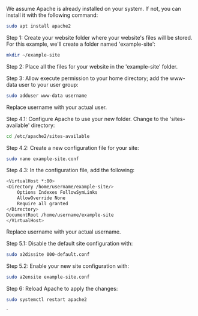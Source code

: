 We assume Apache is already installed on your system. If not, you can install it with the following command:
```bash
sudo apt install apache2
```

Step 1: Create your website folder where your website's files will be stored. For this example, we'll create a folder named 'example-site':
```bash
mkdir ~/example-site
```

Step 2: Place all the files for your website in the 'example-site' folder.

Step 3: Allow execute permission to your home directory; add the www-data user to your user group:
```bash
sudo adduser www-data username
```
Replace username with your actual user.

Step 4.1: Configure Apache to use your new folder. Change to the 'sites-available' directory:
```bash
cd /etc/apache2/sites-available
```

Step 4.2: Create a new configuration file for your site:
```bash
sudo nano example-site.conf
```

Step 4.3: In the configuration file, add the following:
```bash
<VirtualHost *:80>
<Directory /home/username/example-site/>
    Options Indexes FollowSymLinks
    AllowOverride None
    Require all granted
</Directory>
DocumentRoot /home/username/example-site 
</VirtualHost>
```
Replace username with your actual username.

Step 5.1: Disable the default site configuration with:
```bash
sudo a2dissite 000-default.conf
```

Step 5.2: Enable your new site configuration with:
```bash
sudo a2ensite example-site.conf
```

Step 6: Reload Apache to apply the changes:
```bash
sudo systemctl restart apache2
```
`
